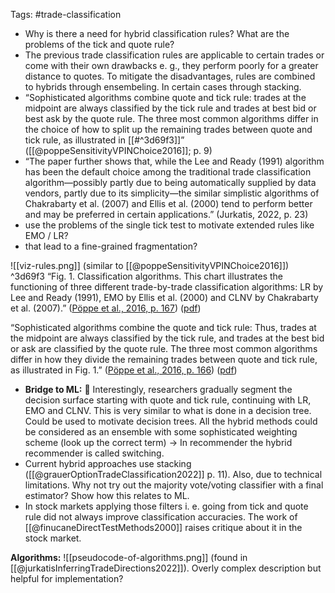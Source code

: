 Tags: #trade-classification 


- Why is there a need for hybrid classification rules? What are the problems of the tick and quote rule?
- The previous trade classification rules are applicable to certain trades or come with their own drawbacks e. g., they perform poorly for a greater distance to quotes. To mitigate the disadvantages, rules are combined to hybrids through ensembeling. In certain cases through stacking.
- “Sophisticated algorithms combine quote and tick rule: trades at the midpoint are always classified by the tick rule and trades at best bid or best ask by the quote rule. The three most common algorithms differ in the choice of how to split up the remaining trades between quote and tick rule, as illustrated in [[#^3d69f3]]” ([[@poppeSensitivityVPINChoice2016]]; p. 9)
- “The paper further shows that, while the Lee and Ready (1991) algorithm has been the default choice among the traditional trade classification algorithm—possibly partly due to being automatically supplied by data vendors, partly due to its simplicity—the similar simplistic algorithms of Chakrabarty et al. (2007) and Ellis et al. (2000) tend to perform better and may be preferred in certain applications.” (Jurkatis, 2022, p. 23)
- use the problems of the single tick test to motivate extended rules like EMO / LR?
- that lead to a fine-grained  fragmentation?

![[viz-rules.png]]
(similar to [[@poppeSensitivityVPINChoice2016]])  ^3d69f3
“Fig. 1. Classification algorithms. This chart illustrates the functioning of three different trade-by-trade classification algorithms: LR by Lee and Ready (1991), EMO by Ellis et al. (2000) and CLNV by Chakrabarty et al. (2007).” ([Pöppe et al., 2016, p. 167](zotero://select/library/items/5A83SDDB)) ([pdf](zotero://open-pdf/library/items/4XIK47X6?page=3&annotation=8XUJ32R2))

“Sophisticated algorithms combine the quote and tick rule: Thus, trades at the midpoint are always classified by the tick rule, and trades at the best bid or ask are classified by the quote rule. The three most common algorithms differ in how they divide the remaining trades between quote and tick rule, as illustrated in Fig. 1.” ([Pöppe et al., 2016, p. 166](zotero://select/library/items/5A83SDDB)) ([pdf](zotero://open-pdf/library/items/4XIK47X6?page=2&annotation=4A3YAHN2))


- **Bridge to ML:** 🌉 Interestingly, researchers gradually segment the decision surface starting with quote and tick rule, continuing with LR, EMO and CLNV. This is very similar to what is done in a decision tree. Could be used to motivate decision trees. All the hybrid methods could be considered as an ensemble with some sophisticated weighting scheme (look up the correct term) -> In recommender the hybrid recommender is called switching.
- Current hybrid approaches use stacking ([[@grauerOptionTradeClassification2022]] p. 11). Also, due to technical limitations. Why not try out the majority vote/voting classifier with a final estimator? Show how this relates to ML.
- In stock markets applying those filters i. e. going from tick and quote rule did not always improve classification accuracies. The work of [[@finucaneDirectTestMethods2000]] raises critique about it in the stock market.

**Algorithms:**
![[pseudocode-of-algorithms.png]]
(found in [[@jurkatisInferringTradeDirections2022]]). Overly complex description but helpful for implementation?
